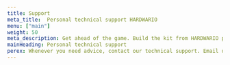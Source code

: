 ```yaml
---
title: Support
meta_title:  Personal technical support HARDWARIO
menu: ["main"]
weight: 50
meta_description: Get ahead of the game. Build the kit from HARDWARIO products and create your own IoT project. Use the handbook and our advice for your future digital masterpieces.
mainHeading: Personal technical support
perex: Whenever you need advice, contact our technical support. Email us at <a href = "mailto:ask@hardwario.com">ask@hardwario.com</a> or use the online chat here on the web.
---
```


